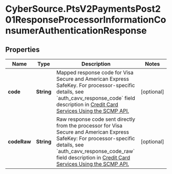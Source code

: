 # CyberSource.PtsV2PaymentsPost201ResponseProcessorInformationConsumerAuthenticationResponse

## Properties
Name | Type | Description | Notes
------------ | ------------- | ------------- | -------------
**code** | **String** | Mapped response code for Visa Secure and American Express SafeKey.  For processor-specific details, see &#x60;auth_cavv_response_code&#x60; field description in [Credit Card Services Using the SCMP API.](https://apps.cybersource.com/library/documentation/dev_guides/CC_Svcs_SCMP_API/html/wwhelp/wwhimpl/js/html/wwhelp.htm)  | [optional] 
**codeRaw** | **String** | Raw response code sent directly from the processor for Visa Secure and American Express SafeKey:  For processor-specific details, see &#x60;auth_cavv_response_code_raw&#x60; field description in [Credit Card Services Using the SCMP API.](https://apps.cybersource.com/library/documentation/dev_guides/CC_Svcs_SCMP_API/html/wwhelp/wwhimpl/js/html/wwhelp.htm)  | [optional] 


